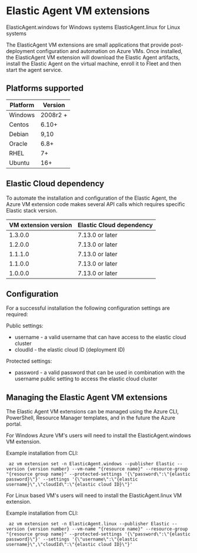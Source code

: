 # Elastic Agent VM extensions

ElasticAgent.windows for Windows systems
ElasticAgent.linux for Linux systems

The ElasticAgent VM extensions are small applications that provide post-deployment configuration and automation on Azure VMs.
Once installed, the ElasticAgent VM extension will download the Elastic Agent artifacts, install the Elastic Agent on the virtual machine, enroll it to Fleet and then start the agent service.


## Platforms supported

| Platform | Version      |
|----------|--------------|
| Windows  | 2008r2 +     |
| Centos   | 6.10+         |
| Debian   | 9,10         |
| Oracle   | 6.8+         |
| RHEL     | 7+           |
| Ubuntu   | 16+          |

## Elastic Cloud dependency

To automate the installation and configuration of the Elastic Agent, the Azure VM extension code makes several API calls which requires specific Elastic stack version.

| VM extension version | Elastic Cloud dependency      |
|----------|--------------|
| 1.3.0.0 | 7.13.0 or later |
| 1.2.0.0 | 7.13.0 or later |
| 1.1.1.0 | 7.13.0 or later |
| 1.1.0.0 | 7.13.0 or later |
| 1.0.0.0 | 7.13.0 or later |

## Configuration

For a successful installation the following configuration settings are required:

Public settings:
 - username - a valid username that can have access to the elastic cloud cluster
 - cloudId - the elastic cloud ID (deployment ID)

Protected settings:
 - password - a valid password that can be used in combination with the username public setting to access the elastic cloud cluster


## Managing the Elastic Agent VM extensions

The Elastic Agent VM extensions can be managed using the Azure CLI, PowerShell, Resource Manager templates, and in the future the Azure portal.

For Windows Azure VM's users will need to install the ElasticAgent.windows VM extension.

Example installation from CLI:
```
 az vm extension set -n ElasticAgent.windows --publisher Elastic --version {version number} --vm-name "{resource name}" --resource-group "{resource group name}" --protected-settings '{\"password\":\"{elastic password}\"}' --settings '{\"username\":\"{elastic username}\",\"cloudId\":\"{elastic cloud ID}\"}'
```

For Linux based VM's users will need to install the ElasticAgent.linux VM extension.

Example installation from CLI:
```
 az vm extension set -n ElasticAgent.linux --publisher Elastic --version {version number} --vm-name "{resource name}" --resource-group "{resource group name}" --protected-settings '{\"password\":\"{elastic password}\"}' --settings '{\"username\":\"{elastic username}\",\"cloudId\":\"{elastic cloud ID}\"}'
```
